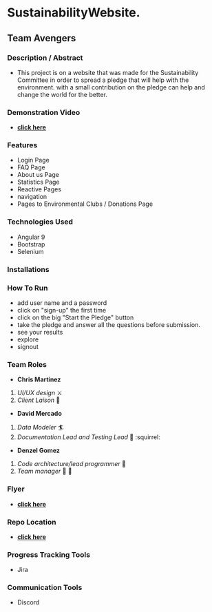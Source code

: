 
# SustainabilityWebsite.

## Team Avengers

### Description / Abstract
  - This project is on a website that was made for the Sustainability Committee in order to spread a pledge that 
    will help with the environment. with a small contribution on the pledge can help and change the world for the
    better.
    
### Demonstration Video
 - [**click here**](https://www.youtube.com/watch?v=VRr0vG4C6y8&feature=youtu.be)
 
### Features
- Login Page
- FAQ Page
- About us Page
- Statistics Page
- Reactive Pages
- navigation 
- Pages to Environmental Clubs / Donations Page

### Technologies Used
 - Angular 9
 - Bootstrap
 - Selenium
 
### Installations

### How To Run
- add user name and a password
- click on "sign-up" the first time
- click on the big "Start the Pledge" button
- take the pledge and answer all the questions before submission.
- see your results
- explore
- signout

### Team Roles  
* **Chris Martinez**
1. _UI/UX design_ :crossed_swords:
2. _Client Laison_ :tokyo_tower:

* **David Mercado**
1. _Data Modeler_ :surfer:
2. _Documentation Lead and Testing Lead_ :bookmark_tabs: :squirrel:

* **Denzel Gomez**
1. _Code architecture/lead programmer_ :hammer: 
2. _Team manager_ :santa: :gift:

### Flyer
- [**click here**](https://d1b10bmlvqabco.cloudfront.net/attach/k508k7w18w11xp/jqk0qn8fcs075r/k98q7cevb540/UntitledArtwork_1.pdf)

###  Repo Location
  - [**click here**](https://github.com/GGC-SD/SustainabilityWebsite)

###  Progress Tracking Tools
  - Jira

###   Communication Tools
  - Discord
